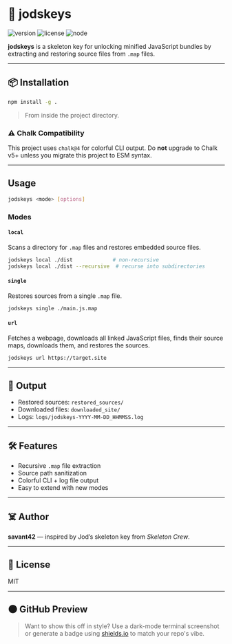 
# 🔑 jodskeys

![version](https://img.shields.io/badge/version-1.0.0-blue?style=flat-square)
![license](https://img.shields.io/badge/license-MIT-green?style=flat-square)
![node](https://img.shields.io/badge/node-%3E%3D14.0.0-orange?style=flat-square)

**jodskeys** is a skeleton key for unlocking minified JavaScript bundles by extracting and restoring source files from `.map` files.

---

## 📦 Installation

```bash
npm install -g .
```

> From inside the project directory.

### ⚠️ Chalk Compatibility
This project uses `chalk@4` for colorful CLI output. Do **not** upgrade to Chalk v5+ unless you migrate this project to ESM syntax.

---

## Usage

```bash
jodskeys <mode> [options]
```

### Modes

#### `local`
Scans a directory for `.map` files and restores embedded source files.

```bash
jodskeys local ./dist             # non-recursive
jodskeys local ./dist --recursive  # recurse into subdirectories
```

#### `single`
Restores sources from a single `.map` file.

```bash
jodskeys single ./main.js.map
```

#### `url`
Fetches a webpage, downloads all linked JavaScript files, finds their source maps, downloads them, and restores the sources.

```bash
jodskeys url https://target.site
```

---

## 📂 Output

- Restored sources: `restored_sources/`
- Downloaded files: `downloaded_site/`
- Logs: `logs/jodskeys-YYYY-MM-DD_HHMMSS.log`

---

## 🛠 Features

- Recursive `.map` file extraction
- Source path sanitization
- Colorful CLI + log file output
- Easy to extend with new modes

---

## ☠️ Author
**savant42** — inspired by Jod’s skeleton key from *Skeleton Crew*.

---

## 🪪 License
MIT

---

## 🌑 GitHub Preview

> Want to show this off in style? Use a dark-mode terminal screenshot or generate a badge using [shields.io](https://shields.io/) to match your repo's vibe.
